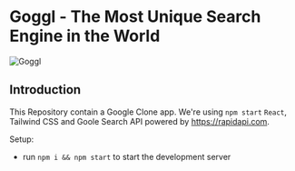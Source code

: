 # Goggl - The Most Unique Search Engine in the World

![Goggl](https://i.ibb.co/yQdYhtq/image.png)

## Introduction


 This Repository contain a Google Clone app. We're using `npm start` `React`, Tailwind CSS and Goole Search API powered by https://rapidapi.com.


Setup:
- run ```npm i && npm start``` to start the development server

